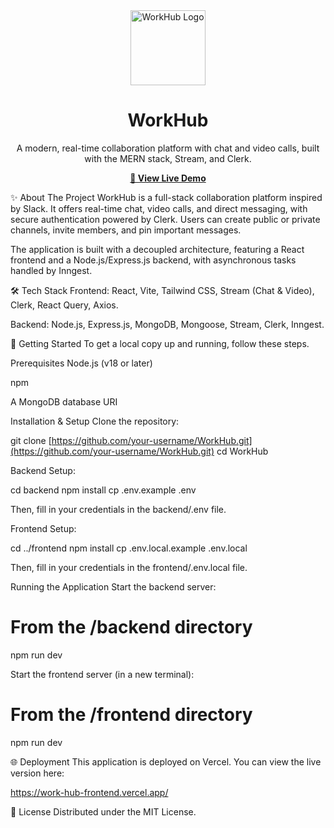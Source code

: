 <div align="center">
<img src="https://www.google.com/search?q=https://raw.githubusercontent.com/naman254/workhub/main/frontend/public/logo.png" alt="WorkHub Logo" width="120" />
<h1>WorkHub</h1>
<p>A modern, real-time collaboration platform with chat and video calls, built with the MERN stack, Stream, and Clerk.</p>

<p>
<a href="https://www.google.com/search?q=https://work-hub-frontend.vercel.app/" target="_blank">
<strong>🚀 View Live Demo</strong>
</a>
</p>
</div>

✨ About The Project
WorkHub is a full-stack collaboration platform inspired by Slack. It offers real-time chat, video calls, and direct messaging, with secure authentication powered by Clerk. Users can create public or private channels, invite members, and pin important messages.

The application is built with a decoupled architecture, featuring a React frontend and a Node.js/Express.js backend, with asynchronous tasks handled by Inngest.

🛠️ Tech Stack
Frontend: React, Vite, Tailwind CSS, Stream (Chat & Video), Clerk, React Query, Axios.

Backend: Node.js, Express.js, MongoDB, Mongoose, Stream, Clerk, Inngest.

🚀 Getting Started
To get a local copy up and running, follow these steps.

Prerequisites
Node.js (v18 or later)

npm

A MongoDB database URI

Installation & Setup
Clone the repository:

git clone [https://github.com/your-username/WorkHub.git](https://github.com/your-username/WorkHub.git)
cd WorkHub

Backend Setup:

cd backend
npm install
cp .env.example .env 

Then, fill in your credentials in the backend/.env file.

Frontend Setup:

cd ../frontend
npm install
cp .env.local.example .env.local

Then, fill in your credentials in the frontend/.env.local file.

Running the Application
Start the backend server:

# From the /backend directory
npm run dev

Start the frontend server (in a new terminal):

# From the /frontend directory
npm run dev

🌐 Deployment
This application is deployed on Vercel. You can view the live version here:

https://work-hub-frontend.vercel.app/

📄 License
Distributed under the MIT License.
